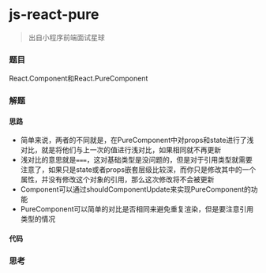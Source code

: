 # js-react-pure

> 出自小程序前端面试星球

### 题目

React.Component和React.PureComponent



### 解题

#### 思路

* 简单来说，两者的不同就是，在PureComponent中对props和state进行了浅对比，就是将他们与上一次的值进行浅对比，如果相同就不再更新
* 浅对比的意思就是`===`，这对基础类型是没问题的，但是对于引用类型就需要注意了，如果只是state或者props嵌套层级比较深，而你只是修改其中的一个属性，并没有修改这个对象的引用，那么这次修改将不会被更新
* Component可以通过shouldComponentUpdate来实现PureComponent的功能
* PureComponent可以简单的对比是否相同来避免重复渲染，但是要注意引用类型的情况

#### 代码







### 思考

